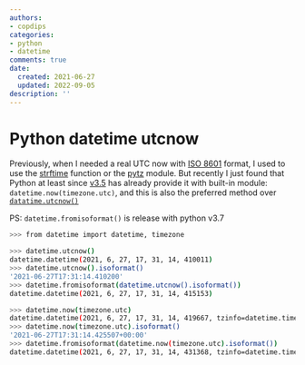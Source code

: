 ```yaml
---
authors:
- copdips
categories:
- python
- datetime
comments: true
date:
  created: 2021-06-27
  updated: 2022-09-05
description: ''
---
```


# Python datetime utcnow

Previously, when I needed a real UTC now with [ISO 8601](https://en.wikipedia.org/wiki/ISO_8601) format, I used to use the [strftime](https://docs.python.org/3.9/library/datetime.html#datetime.date.strftime) function or the [pytz](https://pypi.org/project/pytz/) module. But recently I just found that Python at least since [v3.5](https://docs.python.org/3.5/library/datetime.html#datetime.datetime.utcnow) has already provide it with built-in module: `datetime.now(timezone.utc)`, and this is also the preferred method over [`datatime.utcnow()`](https://docs.python.org/3/library/datetime.html#datetime.datetime.utcnow)

PS: `datetime.fromisoformat()` is release with python v3.7

```bash
>>> from datetime import datetime, timezone

>>> datetime.utcnow()
datetime.datetime(2021, 6, 27, 17, 31, 14, 410011)
>>> datetime.utcnow().isoformat()
'2021-06-27T17:31:14.410200'
>>> datetime.fromisoformat(datetime.utcnow().isoformat())
datetime.datetime(2021, 6, 27, 17, 31, 14, 415153)

>>> datetime.now(timezone.utc)
datetime.datetime(2021, 6, 27, 17, 31, 14, 419667, tzinfo=datetime.timezone.utc)
>>> datetime.now(timezone.utc).isoformat()
'2021-06-27T17:31:14.425507+00:00'
>>> datetime.fromisoformat(datetime.now(timezone.utc).isoformat())
datetime.datetime(2021, 6, 27, 17, 31, 14, 431368, tzinfo=datetime.timezone.utc)
```
